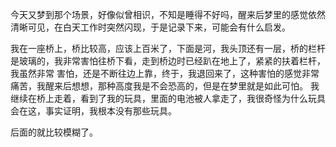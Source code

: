 今天又梦到那个场景，好像似曾相识，不知是睡得不好吗，醒来后梦里的感觉依然清晰可见，在白天工作时突然闪现，于是记录下来，可能会有什么启发。

我在一座桥上，桥比较高，应该上百米了，下面是河，我头顶还有一层，桥的栏杆是玻璃的，我非常害怕往桥下看，走到桥边时已经趴在地上了，紧紧的扶着栏杆，我虽然非常
害怕，还是不断往边上靠，终于，我退回来了，这种害怕的感觉非常痛苦，我醒来后想想，那种高度我是不会恐高的，但是在梦里就是如此可怕。
我继续在桥上走着，看到了我的玩具，里面的电池被人拿走了，我很奇怪为什么玩具会在这，事实证明，我根本没有那些玩具。

后面的就比较模糊了。

